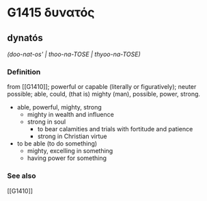 # G1415 δυνατός

## dynatós

_(doo-nat-os' | thoo-na-TOSE | thyoo-na-TOSE)_

### Definition

from [[G1410]]; powerful or capable (literally or figuratively); neuter possible; able, could, (that is) mighty (man), possible, power, strong.

- able, powerful, mighty, strong
  - mighty in wealth and influence
  - strong in soul
    - to bear calamities and trials with fortitude and patience
    - strong in Christian virtue
- to be able (to do something)
  - mighty, excelling in something
  - having power for something

### See also

[[G1410]]

